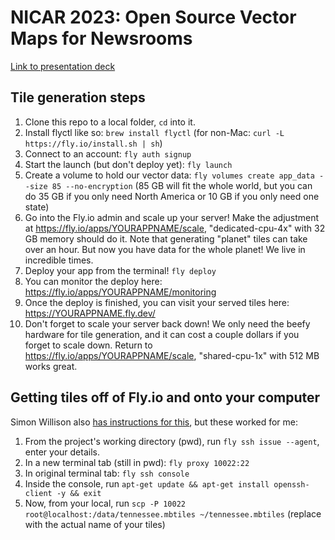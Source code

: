 # NICAR 2023: Open Source Vector Maps for Newsrooms

[Link to presentation deck](https://docs.google.com/presentation/d/1H9S_1h4-ezYZ0ixaUG_zPne1ufkk3prai-XXOKA1Pxc/edit#slide=id.g1c296784c18_0_349)

## Tile generation steps

1. Clone this repo to a local folder, `cd` into it.
1. Install flyctl like so: `brew install flyctl` (for non-Mac: `curl -L https://fly.io/install.sh | sh`)
1. Connect to an account: `fly auth signup`
1. Start the launch (but don't deploy yet): `fly launch`
1. Create a volume to hold our vector data: `fly volumes create app_data --size 85 --no-encryption` (85 GB will fit the whole world, but you can do 35 GB if you only need North America or 10 GB if you only need one state)
1. Go into the Fly.io admin and scale up your server! Make the adjustment at https://fly.io/apps/YOURAPPNAME/scale, "dedicated-cpu-4x" with 32 GB memory should do it. Note that generating "planet" tiles can take over an hour. But now you have data for the whole planet! We live in incredible times.
1. Deploy your app from the terminal! `fly deploy`
1. You can monitor the deploy here: https://fly.io/apps/YOURAPPNAME/monitoring
1. Once the deploy is finished, you can visit your served tiles here: https://YOURAPPNAME.fly.dev/
1. Don't forget to scale your server back down! We only need the beefy hardware for tile generation, and it can cost a couple dollars if you forget to scale down. Return to https://fly.io/apps/YOURAPPNAME/scale, "shared-cpu-1x" with 512 MB works great.

## Getting tiles off of Fly.io and onto your computer

Simon Willison also [has instructions for this](https://til.simonwillison.net/fly/scp), but these worked for me:

1. From the project's working directory (pwd), run `fly ssh issue --agent`, enter your details.
1. In a new terminal tab (still in pwd): `fly proxy 10022:22`
1. In original terminal tab: `fly ssh console`
1. Inside the console, run `apt-get update && apt-get install openssh-client -y && exit`
1. Now, from your local, run `scp -P 10022 root@localhost:/data/tennessee.mbtiles ~/tennessee.mbtiles` (replace with the actual name of your tiles)
